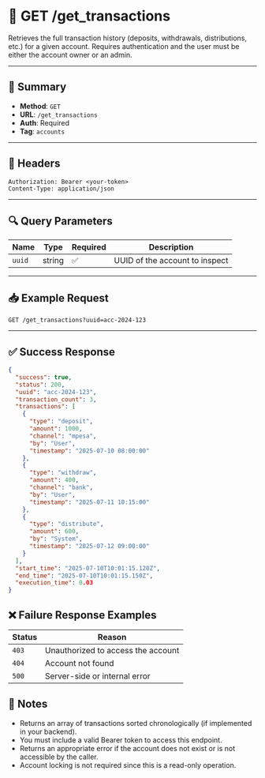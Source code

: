 # 📄 GET /get_transactions

Retrieves the full transaction history (deposits, withdrawals, distributions, etc.) for a given account. Requires authentication and the user must be either the account owner or an admin.

---

## 📌 Summary

- **Method**: `GET`
- **URL**: `/get_transactions`
- **Auth**: Required
- **Tag**: `accounts`

---

## 🔐 Headers

```
Authorization: Bearer <your-token>
Content-Type: application/json
```

---

## 🔍 Query Parameters

| Name   | Type   | Required | Description                        |
|--------|--------|----------|------------------------------------|
| `uuid` | string | ✅       | UUID of the account to inspect     |

---

## 📥 Example Request

```
GET /get_transactions?uuid=acc-2024-123
```
---

## ✅ Success Response

```json
{
  "success": true,
  "status": 200,
  "uuid": "acc-2024-123",
  "transaction_count": 3,
  "transactions": [
    {
      "type": "deposit",
      "amount": 1000,
      "channel": "mpesa",
      "by": "User",
      "timestamp": "2025-07-10 08:00:00"
    },
    {
      "type": "withdraw",
      "amount": 400,
      "channel": "bank",
      "by": "User",
      "timestamp": "2025-07-11 10:15:00"
    },
    {
      "type": "distribute",
      "amount": 600,
      "by": "System",
      "timestamp": "2025-07-12 09:00:00"
    }
  ],
  "start_time": "2025-07-10T10:01:15.120Z",
  "end_time": "2025-07-10T10:01:15.150Z",
  "execution_time": 0.03
}
```

## ❌ Failure Response Examples

| Status | Reason                             |
| ------ | ---------------------------------- |
| `403`  | Unauthorized to access the account |
| `404`  | Account not found                  |
| `500`  | Server-side or internal error      |


## 🧠 Notes
- Returns an array of transactions sorted chronologically (if implemented in your backend).
- You must include a valid Bearer token to access this endpoint.
- Returns an appropriate error if the account does not exist or is not accessible by the caller.
- Account locking is not required since this is a read-only operation.